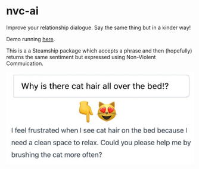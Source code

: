 # nvc-ai
Improve your relationship dialogue. Say the same thing but in a kinder way!

Demo running [here](https://www.steamship.com/packages/nvc?tab=Demo).

This is a a Steamship package which accepts a phrase and then (hopefully) returns the same sentiment but expressed using Non-Violent Commuication.

![image](cat-hair-nvc.jpg)
